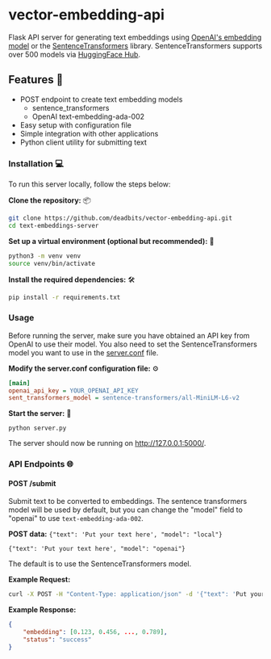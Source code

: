 # vector-embedding-api
Flask API server for generating text embeddings using [OpenAI's embedding model](https://platform.openai.com/docs/guides/embeddings) or the [SentenceTransformers](https://www.sbert.net/) library. SentenceTransformers supports over 500 models via [HuggingFace Hub](https://huggingface.co/sentence-transformers).

## Features 🎯
* POST endpoint to create text embedding models
  * sentence_transformers
  * OpenAI text-embedding-ada-002 
* Easy setup with configuration file
* Simple integration with other applications
* Python client utility for submitting text

### Installation 💻
To run this server locally, follow the steps below:

**Clone the repository:** 📦
```bash
git clone https://github.com/deadbits/vector-embedding-api.git
cd text-embeddings-server
```

**Set up a virtual environment (optional but recommended):** 🐍
```bash
python3 -m venv venv
source venv/bin/activate
```

**Install the required dependencies:** 🛠️
```bash
pip install -r requirements.txt
```

### Usage
Before running the server, make sure you have obtained an API key from OpenAI to use their model. You also need to set the SentenceTransformers model you want to use in the [server.conf](/server.conf) file.

**Modify the server.conf configuration file:** ⚙️
```ini
[main]
openai_api_key = YOUR_OPENAI_API_KEY
sent_transformers_model = sentence-transformers/all-MiniLM-L6-v2
```

**Start the server:** 🚀
```
python server.py
```

The server should now be running on http://127.0.0.1:5000/.


### API Endpoints 🌐

#### POST /submit
Submit text to be converted to embeddings.
The sentence transformers model will be used by default, but you can change the "model" field to "openai" to use `text-embedding-ada-002`.

**POST data:**
`{"text": 'Put your text here', "model": "local"}`

`{"text": 'Put your text here', "model": "openai"}`

The default is to use the SentenceTransformers model.

**Example Request:**
```bash
curl -X POST -H "Content-Type: application/json" -d '{"text": 'Put your text here', "model": "local"}' http://127.0.0.1:5000/submit
```

**Example Response:**
```json
{
    "embedding": [0.123, 0.456, ..., 0.789],
    "status": "success"
}
```
